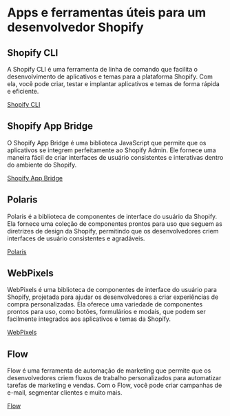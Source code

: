 # Apps e ferramentas úteis para um desenvolvedor Shopify

## Shopify CLI

A Shopify CLI é uma ferramenta de linha de comando que facilita o desenvolvimento de aplicativos e temas para a plataforma Shopify. Com ela, você pode criar, testar e implantar aplicativos e temas de forma rápida e eficiente.

[Shopify CLI](https://shopify.dev/cli)

## Shopify App Bridge

 O Shopify App Bridge é uma biblioteca JavaScript que permite que os aplicativos se integrem perfeitamente ao Shopify Admin. Ele fornece uma maneira fácil de criar interfaces de usuário consistentes e interativas dentro do ambiente do Shopify.

[Shopify App Bridge](https://shopify.dev/tools/app-bridge)

## Polaris

Polaris é a biblioteca de componentes de interface do usuário da Shopify. Ela fornece uma coleção de componentes prontos para uso que seguem as diretrizes de design da Shopify, permitindo que os desenvolvedores criem interfaces de usuário consistentes e agradáveis.

[Polaris](https://polaris.shopify.com/)

## WebPixels

WebPixels é uma biblioteca de componentes de interface do usuário para Shopify, projetada para ajudar os desenvolvedores a criar experiências de compra personalizadas. Ela oferece uma variedade de componentes prontos para uso, como botões, formulários e modais, que podem ser facilmente integrados aos aplicativos e temas da Shopify.

[WebPixels](https://webpixels.io/)

## Flow

Flow é uma ferramenta de automação de marketing que permite que os desenvolvedores criem fluxos de trabalho personalizados para automatizar tarefas de marketing e vendas. Com o Flow, você pode criar campanhas de e-mail, segmentar clientes e muito mais.

[Flow](https://shopify.dev/tools/flow)
